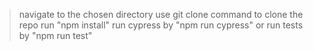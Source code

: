 > navigate to the chosen directory
> use git clone command to clone the repo 
> run "npm install"
> run cypress by "npm run cypress" or run tests by "npm run test"

